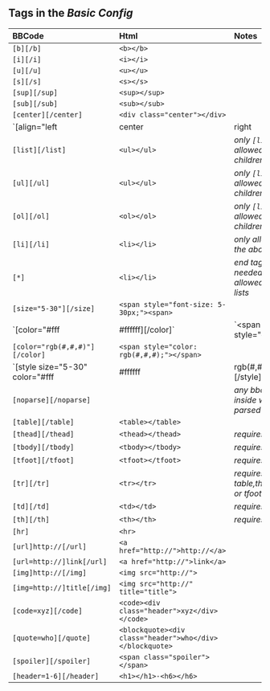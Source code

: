## Tags in the *Basic Config*

|  BBCode  |  Html  | Notes |
|:---|:---|:---|
|`[b][/b]` |`<b></b>`||
|`[i][/i]` |`<i></i>`||
|`[u][/u]` |`<u></u>`||
|`[s][/s]` |`<s></s>`||
|`[sup][/sup]`|`<sup></sup>`||
|`[sub][/sub]`|`<sub></sub>`||
|`[center][/center]`|`<div class="center"></div>`||
|`[align="left|center|right|justify"][/align]`|`<div style="text-align left|center|right|justify;"></div>`||
|`[list][/list]`|`<ul></ul>`|*only `[li]` & `[*]` allowed as children*|
|`[ul][/ul]`|`<ul></ul>`|*only `[li]` & `[*]` allowed as children*|
|`[ol][/ol]`|`<ol></ol>`|*only `[li]` & `[*]` allowed as children*|
|`[li][/li]`|`<li></li>`|*only allowed in the above lists*|
|`[*]`|`<li></li>`|*end tag not needed, only allowed in the lists*|
|`[size="5-30"][/size]`|`<span style="font-size: 5-30px;"><span>`||
|`[color="#fff|#ffffff][/color]`|`<span style="color: #fff|#ffffff"></span>`||
|`[color="rgb(#,#,#)"][/color]`|`<span style="color: rgb(#,#,#);"></span>`||
|`[style size="5-30" color="#fff|#ffffff|rgb(#,#,#)"][/style]`|`<span style="font-size: #px; color: #fff|rgb(#,#,#);"></span>`||
|`[noparse][/noparse]`||*any bbcode inside will not be parsed*| 
|`[table][/table]`|`<table></table>`||
|`[thead][/thead]`|`<thead></thead>`|*requires table*|
|`[tbody][/tbody]`|`<tbody></tbody>`|*requires table*|
|`[tfoot][/tfoot]`|`<tfoot></tfoot>`|*requires table*|
|`[tr][/tr]`|`<tr></tr>`|*requires table,thead,tbody or tfoot*|
|`[td][/td]`|`<td></td>`|*requires tr*|
|`[th][/th]`|`<th></th>`|*requires tr*|
|`[hr]`|`<hr>`|
|`[url]http://[/url]`|`<a href="http://">http://</a>`|
|`[url=http://]link[/url]`|`<a href="http://">link</a>`|
|`[img]http://[/img]`|`<img src="http://">`|
|`[img=http://]title[/img]`|`<img src="http://" title="title">`|
|`[code=xyz][/code]`|`<code><div class="header">xyz</div></code>`|
|`[quote=who][/quote]`|`<blockquote><div class="header">who</div></blockquote>`|
|`[spoiler][/spoiler]`|`<span class="spoiler"></span>`|
|`[header=1-6][/header]`|`<h1></h1>-<h6></h6>`|